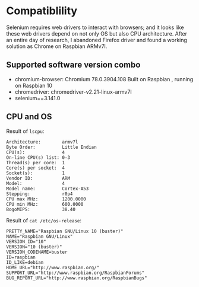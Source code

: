 # Compatiblility
Selenium requires web drivers to interact with browsers; and it looks like these web drivers depend on not only OS but also CPU architecture. After an entire day of research, I abandoned Firefox driver and found a working solution as Chrome on Raspbian ARMv7l.

## Supported software version combo
- chromium-browser: Chromium 78.0.3904.108 Built on Raspbian , running on Raspbian 10
- chromedriver: chromedriver-v2.21-linux-armv7l
- selenium==3.141.0

## CPU and OS
Result of `lscpu`:
```
Architecture:        armv7l
Byte Order:          Little Endian
CPU(s):              4
On-line CPU(s) list: 0-3
Thread(s) per core:  1
Core(s) per socket:  4
Socket(s):           1
Vendor ID:           ARM
Model:               4
Model name:          Cortex-A53
Stepping:            r0p4
CPU max MHz:         1200.0000
CPU min MHz:         600.0000
BogoMIPS:            38.40
```

Result of `cat /etc/os-release`:
```
PRETTY_NAME="Raspbian GNU/Linux 10 (buster)"
NAME="Raspbian GNU/Linux"
VERSION_ID="10"
VERSION="10 (buster)"
VERSION_CODENAME=buster
ID=raspbian
ID_LIKE=debian
HOME_URL="http://www.raspbian.org/"
SUPPORT_URL="http://www.raspbian.org/RaspbianForums"
BUG_REPORT_URL="http://www.raspbian.org/RaspbianBugs"
```